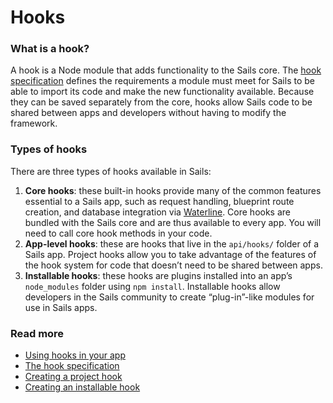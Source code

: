 # Hooks

### What is a hook?

A hook is a Node module that adds functionality to the Sails core.  The [hook specification](https://sailsjs.com/documentation/concepts/extending-sails/hooks/hook-specification) defines the requirements a module must meet for Sails to be able to import its code and make the new functionality available.  Because they can be saved separately from the core, hooks allow Sails code to be shared between apps and developers without having to modify the framework.

### Types of hooks

There are three types of hooks available in Sails:

1. **Core hooks**:  these built-in hooks provide many of the common features essential to a Sails app, such as request handling, blueprint route creation, and database integration via [Waterline](https://sailsjs.com/documentation/concepts/models-and-orm).  Core hooks are bundled with the Sails core and are thus available to every app.  You will need to call core hook methods in your code.
2. **App-level hooks**:  these are hooks that live in the `api/hooks/` folder of a Sails app.  Project hooks allow you to take advantage of the features of the hook system for code that doesn&rsquo;t need to be shared between apps.
3. **Installable hooks**:  these hooks are plugins installed into an app&rsquo;s `node_modules` folder using `npm install`.  Installable hooks allow developers in the Sails community to create &ldquo;plug-in&rdquo;-like modules for use in Sails apps.

### Read more

* [Using hooks in your app](https://sailsjs.com/documentation/concepts/extending-sails/Hooks/using-hooks)
* [The hook specification](https://sailsjs.com/documentation/concepts/extending-sails/hooks/hook-specification)
* [Creating a project hook](https://sailsjs.com/documentation/concepts/extending-sails/hooks/project-hooks)
* [Creating an installable hook](https://sailsjs.com/documentation/concepts/extending-sails/Hooks/installable-hooks)



<docmeta name="displayName" value="Hooks">
<docmeta name="stabilityIndex" value="3">

